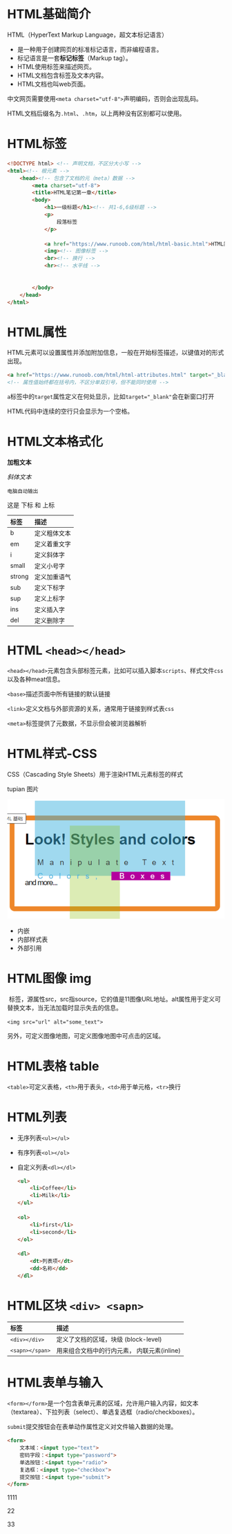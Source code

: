 # HTML基础简介

HTML（HyperText Markup Language，超文本标记语言）

- 是一种用于创建网页的标准标记语言，而非编程语言。
- 标记语言是一套**标记标签**（Markup tag）。
- HTML使用标签来描述网页。
- HTML文档包含标签及文本内容。
- HTML文档也叫web页面。

中文网页需要使用`<meta charset="utf-8">`声明编码，否则会出现乱码。

HTML文档后缀名为`.html`、`.htm`，以上两种没有区别都可以使用。

# HTML标签

```html
<!DOCTYPE html> <!-- 声明文档，不区分大小写 -->
<html><!-- 根元素 -->
    <head><!-- 包含了文档的元（meta）数据 -->
        <meta charset="utf-8">
        <title>HTML笔记第一章</title>
        <body>
            <h1>一级标题</h1><!-- 共1-6,6级标题 -->
            <p>
                段落标签
            </p>

            <a href="https://www.runoob.com/html/html-basic.html">HTML简介</a><!-- 超链接 -->
            <img><!-- 图像标签 -->
            <br><!-- 换行 -->
            <hr><!-- 水平线 -->

            
        </body>
    </head>
</html>
```

# HTML属性

HTML元素可以设置属性并添加附加信息，一般在开始标签描述，以键值对的形式出现。

```html
<a href="https://www.runoob.com/html/html-attributes.html" target="_blank">HTML属性</a>
<!-- 属性值始终都在括号内，不区分单双引号，但不能同时使用 -->
```
`a`标签中的`target`属性定义在何处显示，比如`target="_blank"`会在新窗口打开

HTML代码中连续的空行只会显示为一个空格。

# HTML文本格式化

**加粗文本**

*斜体文本*

```
电脑自动输出
```

这是 下标 和 上标

| 标签   | 描述         |
| :----- | :----------- |
| b      | 定义粗体文本 |
| em     | 定义着重文字 |
| i      | 定义斜体字   |
| small  | 定义小号字   |
| strong | 定义加重语气 |
| sub    | 定义下标字   |
| sup    | 定义上标字   |
| ins    | 定义插入字   |
| del    | 定义删除字   |

# HTML `<head></head>`

`<head></head>`元素包含头部标签元素，比如可以插入脚本`scripts`、样式文件`css`以及各种meat信息。

`<base>`描述页面中所有链接的默认链接

`<link>`定义文档与外部资源的关系，通常用于链接到样式表`css`

`<meta>`标签提供了元数据，不显示但会被浏览器解析

# HTML样式-CSS

CSS（Cascading Style Sheets）用于渲染HTML元素标签的样式

tupian 图片

![](.\img\CascadingStyleSheets.png)

- 内嵌
- 内部样式表
- 外部引用

# HTML图像 img

<img> 标签，源属性src，src指source，它的值是11图像URL地址。alt属性用于定义可替换文本，当无法加载时显示失去的信息。

`<img src="url" alt="some_text">`

另外，<map>可定义图像地图，<area>可定义图像地图中可点击的区域。

# HTML表格 table

`<table>`可定义表格，`<th>`用于表头，`<td>`用于单元格，`<tr>`换行

# HTML列表

- 无序列表`<ul></ul>`

- 有序列表`<ol></ol>`

- 自定义列表`<dl></dl>`

  ```html
  <ul>
      <li>Coffee</li>
      <li>Milk</li>
  </ul>
  
  <ol>
      <li>first</li>
      <li>second</li>
  </ol>
  
  <dl>
      <dt>列表项</dt>
      <dd>名称</dd>
  </dl>
  ```

# HTML区块 `<div> <sapn>`

| 标签            | 描述                                        |
| :-------------- | :------------------------------------------ |
| `<div></div>`   | 定义了文档的区域，块级 (block-level)        |
| `<sapn></span>` | 用来组合文档中的行内元素， 内联元素(inline) |

# HTML表单与输入

`<form></form>`是一个包含表单元素的区域，允许用户输入内容，如文本（textarea）、下拉列表（select）、单选复选框（radio/checkboxes）。

`submit`提交按钮会在表单动作属性定义对文件输入数据的处理。

```html
<form>
    文本域：<input type="text">
    密码字段：<input type="password">
    单选按钮：<input type="radio">
    复选框：<input type="checkbox">
    提交按钮：<input type="submit">
</form>
```









1111

22

33